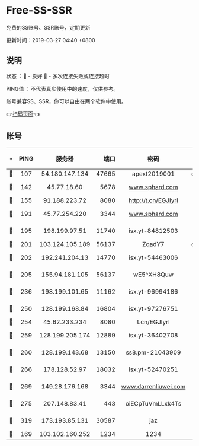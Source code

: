 # Free-SS-SSR

免费的SS账号、SSR账号，定期更新

更新时间：2019-03-27 04:40 +0800

## 说明

状态     ：🙂 - 良好 🙁 - 多次连接失败或连接超时

PING值   ：不代表真实使用中的速度，仅供参考。

账号兼容SS、SSR，你可以自由在两个软件中使用。

👉[扫码页面](https://liesauer.github.io/Free-SS-SSR/)👈

## 账号

|-|PING|服务器|端口|密码|加密方式|区域|
|:----:|:----:|:-----:|-----:|:----:|:----:|:----:|
|🙂|107|54.180.147.134|47665|apext2019001|chacha20|KR|
|🙂|142|45.77.18.60|5678|www.sphard.com|aes-256-cfb|JP|
|🙂|155|91.188.223.72|8080|http://t.cn/EGJIyrl|rc4-md5|RU|
|🙂|191|45.77.254.220|3344|www.sphard.com|aes-256-cfb|SG|
|🙂|195|198.199.97.51|11740|isx.yt-84812503|aes-256-cfb|US|
|🙂|201|103.124.105.189|56137|ZqadY7|chacha20|US|
|🙂|202|192.241.204.13|14770|isx.yt-54463006|aes-256-cfb|US|
|🙂|205|155.94.181.105|56137|wE5^XH8Quw|aes-256-cfb|US|
|🙂|236|198.199.101.65|11162|isx.yt-96994186|aes-256-cfb|US|
|🙂|250|128.199.168.84|16804|isx.yt-97276751|aes-256-cfb|SG|
|🙂|254|45.62.233.234|8080|t.cn/EGJIyrl|rc4-md5|CA|
|🙂|259|128.199.205.174|12889|isx.yt-36402708|aes-256-cfb|SG|
|🙂|260|128.199.143.68|13150|ss8.pm-21043909|aes-256-cfb|SG|
|🙂|266|178.128.52.97|18032|isx.yt-52470251|aes-256-cfb|SG|
|🙂|269|149.28.176.168|3344|www.darrenliuwei.com|aes-256-cfb|AU|
|🙂|275|207.148.83.41|443|oiECpTuVmLLxk4Ts|aes-256-cfb|AU|
|🙂|319|173.193.85.131|30587|jaz|aes-256-cfb|US|
|🙂|169|103.102.160.252|1234|1234|rc4-md5|JP|
